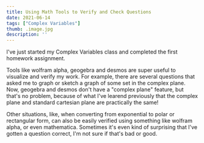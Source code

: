```yaml
---
title: Using Math Tools to Verify and Check Questions
date: 2021-06-14
tags: ["Complex Variables"]
thumb: .image.jpg
description: ''
---
```


I've just started my Complex Variables class and completed the first homework assignment.

Tools like wolfram alpha, geogebra and desmos are super useful to visualize and verify my work. For example, there are several questions that asked me to graph or sketch a graph of some set in the complex plane. Now, geogebra and desmos don't have a "complex plane" feature, but that's no problem, because of what I've learend previously that the complex plane and standard cartesian plane are practically the same!

Other situations, like, when converting from exponential to polar or rectangular form, can also be easily verified using something like wolfram alpha, or even mathematica. Sometimes it's even kind of surprising that I've gotten a question correct, I'm not sure if that's bad or good.